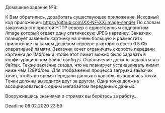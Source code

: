 Домашнее задание №9:

К Вам обратились, доработать существующее приложение.
Исходный код приложения:
https://github.com/XX-NF-XX/image-sender
По словам заказчика это простой HTTP сервер с единственным эндпоинтом /image который отдает одну статическую JPEG картинку.
Заказчик планирует заменить картинку на очень большую и разместить приложение на самом дешевом сервере у которого всего 0.5 Gb оперативной памяти.
Заказчик хочет ограничить скорость передачи картинки до 1Мб/сек и чтобы этот лимит можно было задавать в конфигурационном файле config.js.
Ограничение должно задаваться в байтах. Также заказчик сказал, что не планирует устанавливать лимит ниже чем 128Кб/сек.
Для отображения процесса загрузки заказчик хочет, чтобы во время передачи данных в консоль выводились точки. Точки должны выводится друг за другом. Одна точка должна ассоциироваться с одним мегабайтом переданных данных.

Вооружившись знаниями о стримах вы берётесь за работу…

Deadline 08.02.2020 23:59
